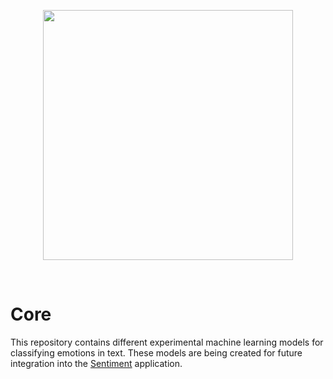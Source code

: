 <p align="center">
    <img src="https://github.com/sentimentapp/application/raw/master/src/assets/logo.png" width="400"/>
<p>
<br>

# Core
This repository contains different experimental machine learning models for classifying emotions in text. These models are being created for future integration into the [Sentiment](https://github.com/sentimentapp/application) application.
